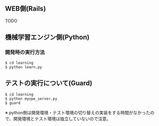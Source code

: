 ## WEB側(Rails)
TODO

## 機械学習エンジン側(Python)
### 開発時の実行方法
```
$ cd learning
$ python learn.py
```

## テストの実行について(Guard)

```
$ cd learning
$ python myope_server.py
$ guard
```

※ python側は開発環境・テスト環境の切り替えの実装をする時間がなかったので、開発環境とテスト環境は独立していないので注意。

